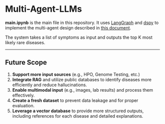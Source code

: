 # Multi-Agent-LLMs

**main.ipynb** is the main file in this repository. It uses [LangGraph](https://github.com/langchain-ai/langgraph) and [dspy](https://github.com/stanfordnlp/dspy) to implement the multi-agent design described in [this document](https://docs.google.com/document/d/1wwL_FRew2MBR-DfGUJVBlPyg4wzm60Z6Cy2qcvWn__Q/edit?usp=sharing).

The system takes a list of symptoms as input and outputs the top K most likely rare diseases.

---

## Future Scope

1. **Support more input sources** (e.g., HPO, Genome Testing, etc.)
2. **Integrate RAG** and utilize public databases to identify diseases more efficiently and reduce hallucinations.
3. **Enable multimodal input** (e.g., images, lab results) and process them effectively.
4. **Create a fresh dataset** to prevent data leakage and for proper evaluation.
5. **Leverage a vector database** to provide more structured outputs, including references for each disease and detailed explanations.
